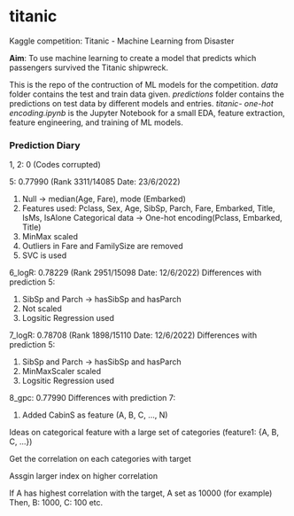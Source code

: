 # titanic
Kaggle competition: Titanic - Machine Learning from Disaster

**Aim**: To use machine learning to create a model that predicts which passengers survived the Titanic shipwreck.

This is the repo of the contruction of ML models for the competition. *data* folder contains the test and train data given. *predictions* folder contains the predictions on test data by different models and entries. *titanic- one-hot encoding.ipynb* is the Jupyter Notebook for a small EDA, feature extraction, feature engineering, and training of ML models.


### Prediction Diary

1, 2: 0 (Codes corrupted)

5: 0.77990 (Rank 3311/14085 Date: 23/6/2022)
1. Null -> median(Age, Fare), mode (Embarked)
2. Features used: Pclass, Sex, Age, SibSp, Parch, Fare, Embarked, Title, IsMs,  IsAlone Categorical data -> One-hot encoding(Pclass, Embarked, Title)
3. MinMax scaled 
4. Outliers in Fare and FamilySize are removed 
5. SVC is used


6_logR: 0.78229 (Rank 2951/15098 Date: 12/6/2022)
Differences with prediction 5:
1. SibSp and Parch -> hasSibSp and hasParch
2. Not scaled 
3. Logsitic Regression used

7_logR: 0.78708 (Rank 1898/15110 Date: 12/6/2022)
Differences with prediction 5:
1. SibSp and Parch -> hasSibSp and hasParch
2. MinMaxScaler scaled 
3. Logsitic Regression used

8_gpc: 0.77990
Differences with prediction 7:
1. Added CabinS as feature (A, B, C, ..., N)


Ideas on categorical feature with a large set of categories (feature1: {A, B, C, ...})

Get the correlation on each categories with target

Assgin larger index on higher correlation

If A has highest correlation with the target, A set as 10000 (for example)
Then, B: 1000, C: 100 etc.
